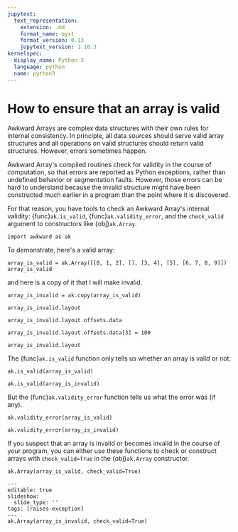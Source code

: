 ```yaml
---
jupytext:
  text_representation:
    extension: .md
    format_name: myst
    format_version: 0.13
    jupytext_version: 1.10.3
kernelspec:
  display_name: Python 3
  language: python
  name: python3
---
```


How to ensure that an array is valid
====================================

Awkward Arrays are complex data structures with their own rules for internal consistency. In principle, all data sources should serve valid array structures and all operations on valid structures should return valid structures. However, errors sometimes happen.

Awkward Array's compiled routines check for validity in the course of computation, so that errors are reported as Python exceptions, rather than undefined behavior or segmentation faults. However, those errors can be hard to understand because the invalid structure might have been constructed much earlier in a program than the point where it is discovered.

For that reason, you have tools to check an Awkward Array's internal validity: {func}`ak.is_valid`, {func}`ak.validity_error`, and the `check_valid` argument to constructors like {obj}`ak.Array`.

```{code-cell} ipython3
import awkward as ak
```

To demonstrate, here's a valid array:

```{code-cell} ipython3
array_is_valid = ak.Array([[0, 1, 2], [], [3, 4], [5], [6, 7, 8, 9]])
array_is_valid
```

and here is a copy of it that I will make invalid.

```{code-cell} ipython3
array_is_invalid = ak.copy(array_is_valid)
```

```{code-cell} ipython3
array_is_invalid.layout
```

```{code-cell} ipython3
array_is_invalid.layout.offsets.data
```

```{code-cell} ipython3
array_is_invalid.layout.offsets.data[3] = 100

array_is_invalid.layout
```

The {func}`ak.is_valid` function only tells us whether an array is valid or not:

```{code-cell} ipython3
ak.is_valid(array_is_valid)
```

```{code-cell} ipython3
ak.is_valid(array_is_invalid)
```

But the {func}`ak.validity_error` function tells us what the error was (if any).

```{code-cell} ipython3
ak.validity_error(array_is_valid)
```

```{code-cell} ipython3
ak.validity_error(array_is_invalid)
```

If you suspect that an array is invalid or becomes invalid in the course of your program, you can either use these functions to check or construct arrays with `check_valid=True` in the {obj}`ak.Array` constructor.

```{code-cell} ipython3
ak.Array(array_is_valid, check_valid=True)
```

```{code-cell} ipython3
---
editable: true
slideshow:
  slide_type: ''
tags: [raises-exception]
---
ak.Array(array_is_invalid, check_valid=True)
```
